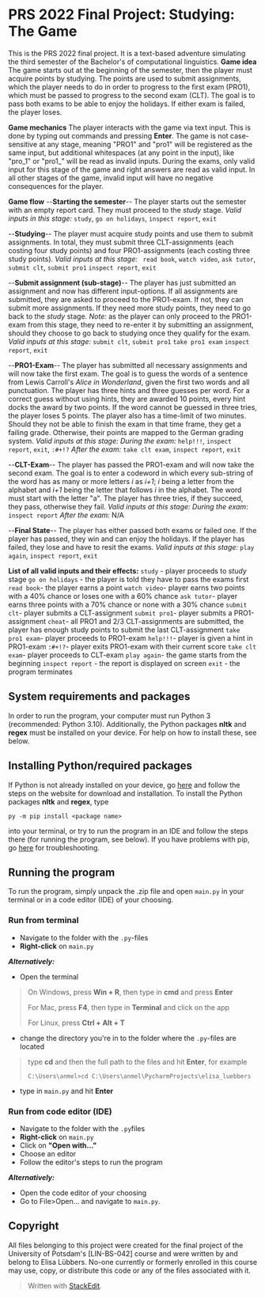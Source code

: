 ﻿# PRS 2022 Final Project: Studying: The Game
This is the PRS 2022 final project. It is a text-based adventure simulating the third semester of the Bachelor's of computational linguistics.
**Game idea**
The game starts out at the beginning of the semester, then the player must acquire points by studying. The points are used to submit assignments, which the player needs to do in order to progress to the first exam (PRO1), which must be passed to progress to the second exam (CLT). 
The goal is to pass both exams to be able to enjoy the holidays. If either exam is failed, the player loses.

**Game mechanics**
The player interacts with the game via text input. This is done by typing out commands and pressing **Enter**. The game is not case-sensitive at any stage, meaning "PRO1" and "pro1" will be registered as the same input, but additional whitespaces (at any point in the input), like "pro_1" or "pro1_" will be read as invalid inputs.
During the exams, only valid input for this stage of the game and right answers are read as valid input. In all other stages of the game, invalid input will have no negative consequences for the player.

**Game flow**
\--**Starting the semester**--
The player starts out the semester with an empty report card. They must proceed to the *study* stage.
*Valid inputs in this stage:*
`study`, `go on holidays`, `inspect report`, `exit`

--**Studying**--
The player  must acquire study points and use them to submit assignments. In total, they must submit three CLT-assignments (each costing four study points) and four PRO1-assignments (each costing three study points).
*Valid inputs at this stage:*
` read book`, `watch video`, `ask tutor`, 
`submit clt`, `submit pro1`
`inspect report`, `exit`

--**Submit assignment (sub-stage)**--
The player has just submitted an assignment and now has different input-options. If all assignments are submitted, they are asked to proceed to the PRO1-exam. If not, they can submit more assignments. If they need more study points, they need to go back to the *study* stage.
*Note:* as the player can only proceed to the PRO1-exam from this stage, they need to re-enter it by submitting an assignment, should they choose to go back to studying once they qualify for the exam.
*Valid inputs at this stage:*
`submit clt`, `submit pro1`
`take pro1 exam`
`inspect report`, `exit`

--**PRO1-Exam**--
The player has submitted all necessary assignments and will now take the first exam. The goal is to guess the words of a sentence from Lewis Carroll's *Alice in Wonderland*, given the first two words and all punctuation. The player has three hints and three guesses per word. For a correct guess without using hints, they are awarded 10 points, every hint docks the award by two points. If the word cannot be guessed in three tries, the player loses 5 points. The player also has a time-limit of two minutes. Should they not be able to finish the exam in that time frame, they get a failing grade. Otherwise, their points are mapped to the German grading system.
*Valid inputs at this stage:*
*During the exam:*  `help!!!`, `inspect report`, `exit`, `:#+!?`
*After the exam:* `take clt exam`, `inspect report`, `exit`

--**CLT-Exam**--
The player has passed the PRO1-exam and will now take the second exam. The goal is to enter a codeword in which every sub-string of the word has as many or more letters *i* as *i+1*; *i* being a letter from the alphabet and *i+1* being the letter that follows *i* in the alphabet. The word must start with the letter "a". The player has three tries, if they succeed, they pass, otherwise they fail.
*Valid inputs at this stage:*
*During the exam*: `inspect report`
*After the exam:* N/A

--**Final State**-- 
The player has either passed both exams or failed one.
If the player has passed, they win and can enjoy the holidays. If the player has failed, they lose and have to resit the exams.
*Valid inputs at this stage:*
`play again`, `inspect report`, `exit`

**List of all valid inputs and their effects:**
`study` - player proceeds to *study* stage
`go on holidays` - the player is told they have to pass the exams first
` read book`- the player earns a point
`watch video`- player earns two points with a 40% chance or loses one with a 60% chance
`ask tutor`- player earns three points with a 70% chance or none with a 30% chance
`submit clt`- player submits a CLT-assignment
`submit pro1`- player submits a PRO1-assignment
`cheat`-  all PRO1 and 2/3 CLT-assignments are submitted, the player has enough study points to submit the last CLT-assignment
`take pro1 exam`- player proceeds to PRO1-exam 
`help!!!`- player is given a hint in PRO1-exam
`:#+!?`- player exits PRO1-exam with their current score
`take clt exam`- player proceeds to CLT-exam
`play again`- the game starts from the beginning
`inspect report` - the report is displayed on screen
`exit` - the program terminates
## System requirements and packages
In order to run the program, your computer must run Python 3 (recommended: Python 3.10).
Additionally, the Python packages **nltk** and **regex** must be installed on your device. For help on how to install these, see below.
## Installing  Python/required packages 
If Python is not already installed on your device, go [here](https://www.python.org/downloads/) and follow the steps on the website for download and installation.
To install the Python packages **nltk** and **regex**, type
```
py -m pip install <package name>
```
into your terminal, or try to run the program in an IDE and follow the steps there (for running the program, see below).
If you have problems with pip, go [here](https://packaging.python.org/en/latest/tutorials/installing-packages/) for troubleshooting.
## Running the program
To run the program, simply unpack the .zip file and open `main.py` in your terminal or in a code editor (IDE) of your choosing.
### Run from terminal
- Navigate to the folder with the `.py`-files
- **Right-click** on `main.py`

***Alternatively:***
- Open the terminal 
> On Windows, press **Win + R**, then type in **cmd** and press **Enter**
> 
> For Mac, press **F4**, then type in **Terminal** and click on the app
> 
> For Linux, press **Ctrl + Alt + T**
- change the directory you're in to the folder where the `.py`-files are located
>  type **cd** and then the full path to the files and hit **Enter**, for example
>  ```
>  C:\Users\anmel>cd C:\Users\anmel\PycharmProjects\elisa_luebbers
>  ```
- type in `main.py` and hit **Enter**
### Run from code editor (IDE)
- Navigate to the folder with the `.py`files
- **Right-click** on `main.py`
- Click on **"Open with..."**
- Choose an editor
- Follow the editor's steps to run the program

***Alternatively:***
- Open the code editor of your choosing
- Go to File>Open... and navigate to `main.py`.
## Copyright
All files belonging to this project were created for the final project of the University of Potsdam's [LIN-BS-042] course and were written by and belong to Elisa Lübbers. 
No-one currently or formerly enrolled in this course may use, copy, or distribute this code or any of the files associated with it.
> Written with [StackEdit](https://stackedit.io/).
